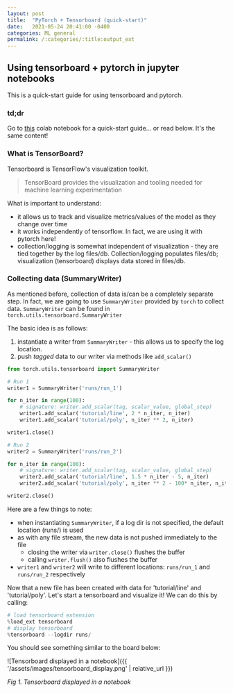 ```yaml
---
layout: post
title:  "PyTorch + Tensorboard (quick-start)"
date:   2021-05-24 20:41:00 -0400
categories: ML general 
permalink: /:categories/:title:output_ext
---
```

## Using tensorboard + pytorch in jupyter notebooks
This is a quick-start guide for using tensorboard and pytorch.

### td;dr
Go to [this](https://colab.research.google.com/drive/1t6CdwOV-7_jIUtsw2F6EEjfCQL9bH4iE?usp=sharing) colab notebook for a quick-start guide... or read below. It's the same content!

### What is TensorBoard?
Tensorboard is TensorFlow's visualization toolkit.

> TensorBoard provides the visualization and tooling needed for machine learning experimentation

What is important to understand:

- it allows us to track and visualize metrics/values of the model as they change over time
- it works independently of tensorflow. In fact, we are using it with pytorch here!
- collection/logging is somewhat independent of visualization - they are tied together by the log files/db. Collection/logging populates files/db; visualization (tensorboard) displays data stored in files/db.

### Collecting data (SummaryWriter)
As mentioned before, collection of data is/can be a completely separate step. In fact, we are going to use `SummaryWriter` provided by `torch` to collect data. `SummaryWriter` can be found in `torch.utils.tensorboard.SummaryWriter`

The basic idea is as follows:
1. instantiate a writer from `SummaryWriter` - this allows us to specify the log location.
2. push *tagged* data to our writer via methods like `add_scalar()`

```python
from torch.utils.tensorboard import SummaryWriter

# Run 1
writer1 = SummaryWriter('runs/run_1') 

for n_iter in range(100):
    # signature: writer.add_scalar(tag, scalar_value, global_step)
    writer1.add_scalar('tutorial/line', 2 * n_iter, n_iter)
    writer1.add_scalar('tutorial/poly', n_iter ** 2, n_iter)

writer1.close()

# Run 2
writer2 = SummaryWriter('runs/run_2')

for n_iter in range(100):
    # signature: writer.add_scalar(tag, scalar_value, global_step)
    writer2.add_scalar('tutorial/line', 1.5 * n_iter - 5, n_iter)
    writer2.add_scalar('tutorial/poly', n_iter ** 2 - 100* n_iter, n_iter)

writer2.close()
```
 
Here are a few things to note:
- when instantiating `SummaryWriter`, if a log dir is not specified, the default location (runs/) is used
- as with any file stream, the new data is not pushed immediately to the file
  - closing the writer via `writer.close()` flushes the buffer
  - calling `writer.flush()` also flushes the buffer
- `writer1` and `writer2` will write to different locations: `runs/run_1` and `runs/run_2` respectively

Now that a new file has been created with data for 'tutorial/line' and 'tutorial/poly'. Let's start a tensorboard and visualize it! We can do this by calling:

```python
# load tensorboard extension
%load_ext tensorboard
# display tensorboard
%tensorboard --logdir runs/
```

You should see something similar to the board below:

![Tensorboard displayed in a notebook]({{ '/assets/images/tensorboard_display.png' | relative_url }})

*Fig 1. Tensorboard displayed in a notebook*

